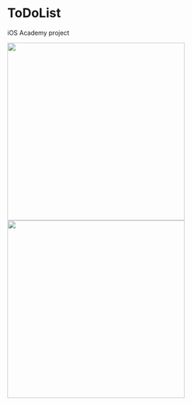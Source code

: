 # ToDoList
iOS Academy project

<img src ="https://github.com/Aylon28/ToDoList/assets/48117029/0fa19193-21a7-46b8-a8c8-7eda5328abac" width="400"/>
<img src ="https://github.com/Aylon28/ToDoList/assets/48117029/95efaeff-4746-4b98-89fb-7d9aca49b3b8" width="400"/>

